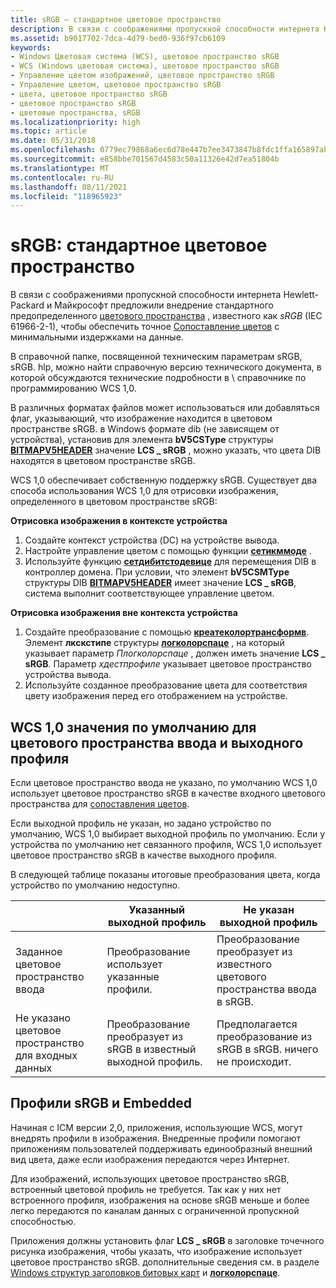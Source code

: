 ```yaml
---
title: sRGB — стандартное цветовое пространство
description: В связи с соображениями пропускной способности интернета Hewlett-Packard и Майкрософт предложили внедрение стандартного предопределенного цветового пространства, известного как sRGB (IEC 61966-2-1), чтобы обеспечить точное сопоставление цветов с минимальными издержками на данные.
ms.assetid: b9017702-7dca-4d79-bed0-936f97cb6109
keywords:
- Windows Цветовая система (WCS), цветовое пространство sRGB
- WCS (Windows цветовая система), цветовое пространство sRGB
- Управление цветом изображений, цветовое пространство sRGB
- Управление цветом, цветовое пространство sRGB
- цвета, цветовое пространство sRGB
- цветовое пространство sRGB
- цветовые пространства, sRGB
ms.localizationpriority: high
ms.topic: article
ms.date: 05/31/2018
ms.openlocfilehash: 0779ec79868a6ec6d78e447b7ee3473847b8fdc1ffa165897abd2dcbcb7a0793
ms.sourcegitcommit: e858bbe701567d4583c50a11326e42d7ea51804b
ms.translationtype: MT
ms.contentlocale: ru-RU
ms.lasthandoff: 08/11/2021
ms.locfileid: "118965923"
---
```

# <a name="srgb-a-standard-color-space"></a>sRGB: стандартное цветовое пространство

В связи с соображениями пропускной способности интернета Hewlett-Packard и Майкрософт предложили внедрение стандартного предопределенного [цветового пространства](c.md) , известного как *sRGB* (IEC 61966-2-1), чтобы обеспечить точное [Сопоставление цветов](c.md) с минимальными издержками на данные.

В справочной папке, посвященной техническим параметрам sRGB, sRGB. hlp, можно найти справочную версию технического документа, в которой обсуждаются технические подробности в \\ справочнике по программированию WCS 1,0.

В различных форматах файлов может использоваться или добавляться флаг, указывающий, что изображение находится в цветовом пространстве sRGB. в Windows формате dib (не зависящем от устройства), установив для элемента **bV5CSType** структуры [**BITMAPV5HEADER**](using-structures-in-wcs-1-0.md) значение **LCS \_ sRGB** , можно указать, что цвета DIB находятся в цветовом пространстве sRGB.

WCS 1,0 обеспечивает собственную поддержку sRGB. Существует два способа использования WCS 1,0 для отрисовки изображения, определенного в цветовом пространстве sRGB:

**Отрисовка изображения в контексте устройства**

1.  Создайте контекст устройства (DC) на устройстве вывода.
2.  Настройте управление цветом с помощью функции [**сетикммоде**](/windows/desktop/api/Wingdi/nf-wingdi-seticmmode) .
3.  Используйте функцию [**сетдибитстодевице**](/windows/win32/api/wingdi/nf-wingdi-setdibitstodevice) для перемещения DIB в контроллер домена. При условии, что элемент **bV5CSMType** структуры DIB [**BITMAPV5HEADER**](using-structures-in-wcs-1-0.md) имеет значение **LCS \_ sRGB**, система выполнит соответствующее управление цветом.

**Отрисовка изображения вне контекста устройства**

1.  Создайте преобразование с помощью [**креатеколортрансформв**](/windows/win32/api/icm/nf-icm-createcolortransformw). Элемент **лкскстипе** структуры [**логколорспаце**](/windows/desktop/api/Wingdi/ns-wingdi-taglogcolorspacea) , на который указывает параметр *Плогколорспаце* , должен иметь значение **LCS \_ sRGB**. Параметр *хдестпрофиле* указывает цветовое пространство устройства вывода.
2.  Используйте созданное преобразование цвета для соответствия цвету изображения перед его отображением на устройстве.

## <a name="wcs-10-defaults-for-input-color-space-and-output-profile"></a>WCS 1,0 значения по умолчанию для цветового пространства ввода и выходного профиля

Если цветовое пространство ввода не указано, по умолчанию WCS 1,0 использует цветовое пространство sRGB в качестве входного цветового пространства для [сопоставления цветов](c.md).

Если выходной профиль не указан, но задано устройство по умолчанию, WCS 1,0 выбирает выходной профиль по умолчанию. Если у устройства по умолчанию нет связанного профиля, WCS 1,0 использует цветовое пространство sRGB в качестве выходного профиля.

В следующей таблице показаны итоговые преобразования цвета, когда устройство по умолчанию недоступно.



|  &nbsp;                               | Указанный выходной профиль                              | Не указан выходной профиль                             |
|---------------------------------|-------------------------------------------------------|----------------------------------------------------------|
| Заданное цветовое пространство ввода     | Преобразование использует указанные профили.                | Преобразование преобразует из известного цветового пространства ввода в sRGB. |
| Не указано цветовое пространство для входных данных | Преобразование преобразует из sRGB в известный выходной профиль. | Предполагается преобразование из sRGB в sRGB. ничего не происходит. |



 

## <a name="srgb-and-embedded-profiles"></a>Профили sRGB и Embedded

Начиная с ICM версии 2,0, приложения, использующие WCS, могут внедрять профили в изображения. Внедренные профили помогают приложениям пользователей поддерживать единообразный внешний вид цвета, даже если изображения передаются через Интернет.

Для изображений, использующих цветовое пространство sRGB, встроенный цветовой профиль не требуется. Так как у них нет встроенного профиля, изображения на основе sRGB меньше и более легко передаются по каналам данных с ограниченной пропускной способностью.

Приложения должны установить флаг **LCS \_ sRGB** в заголовке точечного рисунка изображения, чтобы указать, что изображение использует цветовое пространство sRGB. дополнительные сведения см. в разделе [Windows структур заголовков битовых карт](using-structures-in-wcs-1-0.md) и [**логколорспаце**](/windows/desktop/api/Wingdi/ns-wingdi-taglogcolorspacea).

 

 